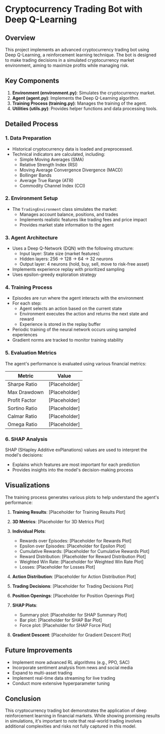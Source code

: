 # Cryptocurrency Trading Bot with Deep Q-Learning

## Overview

This project implements an advanced cryptocurrency trading bot using Deep Q-Learning, a reinforcement learning technique. The bot is designed to make trading decisions in a simulated cryptocurrency market environment, aiming to maximize profits while managing risk.

## Key Components

1. **Environment (environment.py)**: Simulates the cryptocurrency market.
2. **Agent (agent.py)**: Implements the Deep Q-Learning algorithm.
3. **Training Process (training.py)**: Manages the training of the agent.
4. **Utilities (utils.py)**: Provides helper functions and data processing tools.

## Detailed Process

### 1. Data Preparation

- Historical cryptocurrency data is loaded and preprocessed.
- Technical indicators are calculated, including:
  - Simple Moving Averages (SMA)
  - Relative Strength Index (RSI)
  - Moving Average Convergence Divergence (MACD)
  - Bollinger Bands
  - Average True Range (ATR)
  - Commodity Channel Index (CCI)

### 2. Environment Setup

- The `TradingEnvironment` class simulates the market:
  - Manages account balance, positions, and trades
  - Implements realistic features like trading fees and price impact
  - Provides market state information to the agent

### 3. Agent Architecture

- Uses a Deep Q-Network (DQN) with the following structure:
  - Input layer: State size (market features)
  - Hidden layers: 256 -> 128 -> 64 -> 32 neurons
  - Output layer: 4 neurons (hold, buy, sell, move to risk-free asset)
- Implements experience replay with prioritized sampling
- Uses epsilon-greedy exploration strategy

### 4. Training Process

- Episodes are run where the agent interacts with the environment
- For each step:
  - Agent selects an action based on the current state
  - Environment executes the action and returns the next state and reward
  - Experience is stored in the replay buffer
- Periodic training of the neural network occurs using sampled experiences
- Gradient norms are tracked to monitor training stability

### 5. Evaluation Metrics

The agent's performance is evaluated using various financial metrics:

| Metric | Value |
|--------|-------|
| Sharpe Ratio | [Placeholder] |
| Max Drawdown | [Placeholder] |
| Profit Factor | [Placeholder] |
| Sortino Ratio | [Placeholder] |
| Calmar Ratio | [Placeholder] |
| Omega Ratio | [Placeholder] |

### 6. SHAP Analysis

SHAP (SHapley Additive exPlanations) values are used to interpret the model's decisions:
- Explains which features are most important for each prediction
- Provides insights into the model's decision-making process

## Visualizations

The training process generates various plots to help understand the agent's performance:

1. **Training Results**:
   [Placeholder for Training Results Plot]

2. **3D Metrics**:
   [Placeholder for 3D Metrics Plot]

3. **Individual Plots**:
   - Rewards over Episodes:
     [Placeholder for Rewards Plot]
   - Epsilon over Episodes:
     [Placeholder for Epsilon Plot]
   - Cumulative Rewards:
     [Placeholder for Cumulative Rewards Plot]
   - Reward Distribution:
     [Placeholder for Reward Distribution Plot]
   - Weighted Win Rate:
     [Placeholder for Weighted Win Rate Plot]
   - Losses:
     [Placeholder for Losses Plot]

4. **Action Distribution**:
   [Placeholder for Action Distribution Plot]

5. **Trading Decisions**:
   [Placeholder for Trading Decisions Plot]

6. **Position Openings**:
   [Placeholder for Position Openings Plot]

7. **SHAP Plots**: 
   - Summary plot:
     [Placeholder for SHAP Summary Plot]
   - Bar plot:
     [Placeholder for SHAP Bar Plot]
   - Force plot:
     [Placeholder for SHAP Force Plot]

8. **Gradient Descent**:
   [Placeholder for Gradient Descent Plot]

## Future Improvements

- Implement more advanced RL algorithms (e.g., PPO, SAC)
- Incorporate sentiment analysis from news and social media
- Expand to multi-asset trading
- Implement real-time data streaming for live trading
- Conduct more extensive hyperparameter tuning

## Conclusion

This cryptocurrency trading bot demonstrates the application of deep reinforcement learning in financial markets. While showing promising results in simulations, it's important to note that real-world trading involves additional complexities and risks not fully captured in this model.
